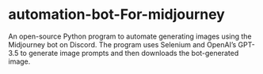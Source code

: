 # automation-bot-For-midjourney
An open-source Python program to automate generating images using the Midjourney bot on Discord. The program uses Selenium and OpenAI’s GPT-3.5 to generate image prompts and then downloads the bot-generated image.
